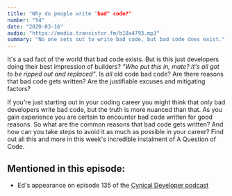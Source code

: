 ```yaml
---
title: "Why do people write "bad" code?"
number: "54"
date: "2020-03-16"
audio: "https://media.transistor.fm/b18a4793.mp3"
summary: "No one sets out to write bad code, but bad code does exist."
---
```


It's a sad fact of the world that bad code exists. But is this just developers doing their best impression of builders? *"Who put this in, mate? It's all got to be ripped out and replaced"*. Is *all* old code bad code? Are there reasons that bad code gets written? Are the justifiable excuses and mitigating factors?

If you're just starting out in your coding career you might think that only bad developers write bad code, but the truth is more nuanced than that. As you gain experience you are certain to encounter bad code written for good reasons. So what are the common reasons that bad code gets written? And how can you take steps to avoid it as much as possible in your career? Find out all this and more in this week's incredible instalment of A Question of Code.

## Mentioned in this episode:

* Ed's appearance on episode 135 of the [Cynical Developer podcast](https://cynicaldeveloper.com/podcast/135/)